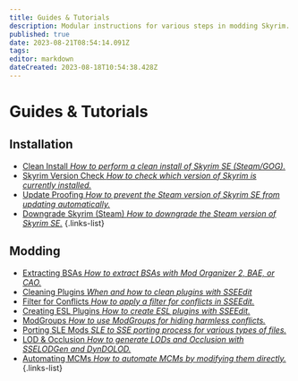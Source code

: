 ```yaml
---
title: Guides & Tutorials
description: Modular instructions for various steps in modding Skyrim.
published: true
date: 2023-08-21T08:54:14.091Z
tags: 
editor: markdown
dateCreated: 2023-08-18T10:54:38.428Z
---
```


# Guides & Tutorials

## Installation

- [Clean Install *How to perform a clean install of Skyrim SE (Steam/GOG).*](/guides-tutorials/clean-install)
- [Skyrim Version Check *How to check which version of Skyrim is currently installed.*](/guides-tutorials/skyrim-version-check)
- [Update Proofing *How to prevent the Steam version of Skyrim SE from updating automatically.*](/guides-tutorials/update-proofing)
- [Downgrade Skyrim (Steam) *How to downgrade the Steam version of Skyrim SE.*](/guides-tutorials/skyrim-version-check/downgrade-steam)
{.links-list}

## Modding

- [Extracting BSAs *How to extract BSAs with Mod Organizer 2, BAE, or CAO.*](/guides-tutorials/extracting-bsas)
- [Cleaning Plugins *When and how to clean plugins with SSEEdit*](/guides-tutorials/cleaning-plugins)
- [Filter for Conflicts *How to apply a filter for conflicts in SSEEdit.*](guides-tutorials/filter-for-conflicts)
- [Creating ESL Plugins *How to create ESL plugins with SSEEdit.*](/guides-tutorials/creating-esl-plugins)
- [ModGroups *How to use ModGroups for hiding harmless conflicts.*](/guides-tutorials/modgroups)
- [Porting SLE Mods *SLE to SSE porting process for various types of files.*](/guides-tutorials/porting-sle-mods)
- [LOD & Occlusion *How to generate LODs and Occlusion with SSELODGen and DynDOLOD.*](/guides-tutorials/lod-occlusion)
- [Automating MCMs *How to automate MCMs by modifying them directly.*](/guides-tutorials/automating-mcms)
{.links-list}